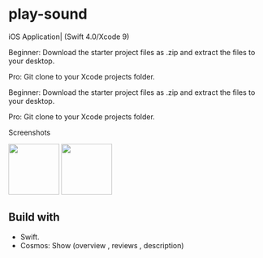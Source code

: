 # play-sound
iOS Application| (Swift 4.0/Xcode 9)

Beginner: Download the starter project files as .zip and extract the files to your desktop.

Pro: Git clone to your Xcode projects folder.


Beginner: Download the starter project files as .zip and extract the files to your desktop.

Pro: Git clone to your Xcode projects folder.


Screenshots
<div>
<img src="https://user-images.githubusercontent.com/40665527/87212065-f7ac8280-c31c-11ea-9b5b-431f913c0408.png" width= "100">
<img src="https://user-images.githubusercontent.com/40665527/87212067-f9764600-c31c-11ea-92fc-cdaadf8ab0af.png" width= "100">
</div>

## Build with
- Swift.
- Cosmos: Show (overview , reviews , description)
